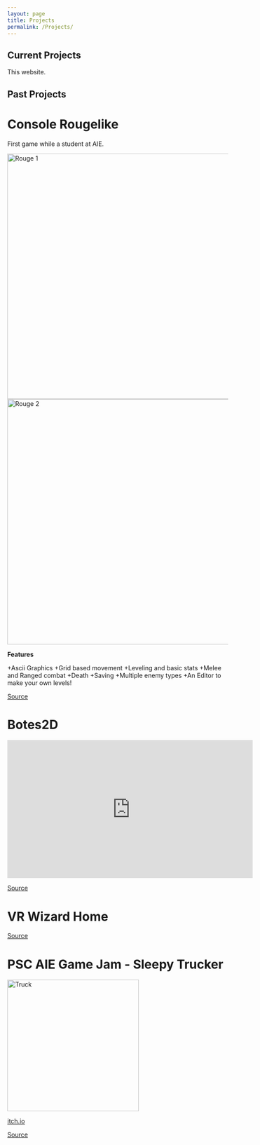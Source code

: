 ```yaml
---
layout: page
title: Projects
permalink: /Projects/
---
```


<h2>Current Projects</h2>

This website.



<h2>Past Projects</h2>



<h1><b>Console Rougelike</b></h1>

First game while a student at AIE.

<img src="https://i.imgur.com/M99VTA3.png" width="560" alt="Rouge 1" >
<img src="https://i.imgur.com/HR02kZj.png" width="560" alt="Rouge 2" >

<b>Features</b>

+Ascii Graphics
+Grid based movement
+Leveling and basic stats
+Melee and Ranged combat
+Death
+Saving
+Multiple enemy types
+An Editor to make your own levels!

[Source](https://github.com/randevlper/ConsoleRougelike)


<h1><b>Botes2D</b></h1>

<iframe width="560" height="315" src="https://www.youtube.com/embed/IIxxfb1Gwi4" frameborder="0" gesture="media" allow="encrypted-media" allowfullscreen></iframe>

[Source](https://github.com/randevlper/GameMath/releases)



<h1><b>VR Wizard Home</b></h1>

[Source](https://github.com/Ladouken/WizHome)



<h1><b>PSC AIE Game Jam - Sleepy Trucker</b></h1>

<img src="https://img.itch.zone/aW1hZ2UvMTkwNzk4Lzk0NTEzMy5wbmc=/original/nsb7ew.png" alt="Truck" height = "300">

[itch.io](https://randelvper.itch.io/sleepytrucker)

[Source](https://github.com/randevlper/IEGJ-2017-Sleepy-Trucker)